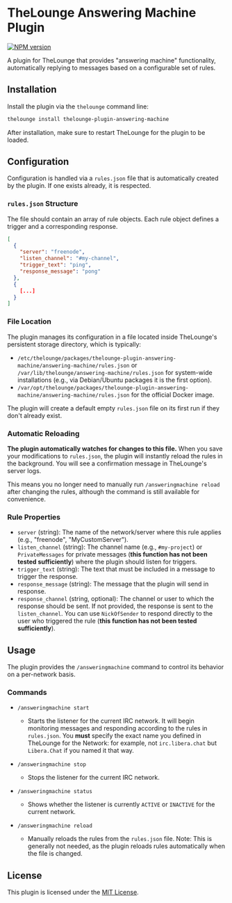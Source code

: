 # TheLounge Answering Machine Plugin

[![NPM version](https://img.shields.io/npm/v/thelounge-plugin-answering-machine.svg)](https://www.npmjs.com/package/thelounge-plugin-answering-machine)

A plugin for TheLounge that provides "answering machine" functionality, automatically replying to messages based on a configurable set of rules.

## Installation

Install the plugin via the `thelounge` command line:

```bash
thelounge install thelounge-plugin-answering-machine
```

After installation, make sure to restart TheLounge for the plugin to be loaded.

## Configuration

Configuration is handled via a `rules.json` file that is automatically created by the plugin. If one exists already, it is respected.

### `rules.json` Structure

The file should contain an array of rule objects. Each rule object defines a trigger and a corresponding response.

```json
[
  {
    "server": "freenode",
    "listen_channel": "#my-channel",
    "trigger_text": "ping",
    "response_message": "pong"
  },
  {
    [...]
  }
]
```

### File Location

The plugin manages its configuration in a file located inside TheLounge's persistent storage directory, which is typically:

*   `/etc/thelounge/packages/thelounge-plugin-answering-machine/answering-machine/rules.json` or `/var/lib/thelounge/answering-machine/rules.json` for system-wide installations (e.g., via Debian/Ubuntu packages it is the first option).
*   `/var/opt/thelounge/packages/thelounge-plugin-answering-machine/answering-machine/rules.json` for the official Docker image.

The plugin will create a default empty `rules.json` file on its first run if they don't already exist.

### Automatic Reloading

**The plugin automatically watches for changes to this file.** When you save your modifications to `rules.json`, the plugin will instantly reload the rules in the background. You will see a confirmation message in TheLounge's server logs.

This means you no longer need to manually run `/answeringmachine reload` after changing the rules, although the command is still available for convenience.

### Rule Properties

*   `server` (string): The name of the network/server where this rule applies (e.g., "freenode", "MyCustomServer").
*   `listen_channel` (string): The channel name (e.g., `#my-project`) or `PrivateMessages` for private messages (**this function has not been tested sufficiently**) where the plugin should listen for triggers.
*   `trigger_text` (string): The text that must be included in a message to trigger the response.
*   `response_message` (string): The message that the plugin will send in response.
*   `response_channel` (string, optional): The channel or user to which the response should be sent. If not provided, the response is sent to the `listen_channel`. You can use `NickOfSender` to respond directly to the user who triggered the rule (**this function has not been tested sufficiently**).

## Usage

The plugin provides the `/answeringmachine` command to control its behavior on a per-network basis.

### Commands

*   `/answeringmachine start`
    *   Starts the listener for the current IRC network. It will begin monitoring messages and responding according to the rules in `rules.json`. You **must** specify the exact name you defined in TheLounge for the Network: for example, not `irc.libera.chat` but `Libera.Chat` if you named it that way.

*   `/answeringmachine stop`
    *   Stops the listener for the current IRC network.

*   `/answeringmachine status`
    *   Shows whether the listener is currently `ACTIVE` or `INACTIVE` for the current network.

*   `/answeringmachine reload`
    *   Manually reloads the rules from the `rules.json` file. Note: This is generally not needed, as the plugin reloads rules automatically when the file is changed.


## License

This plugin is licensed under the [MIT License](LICENSE).
